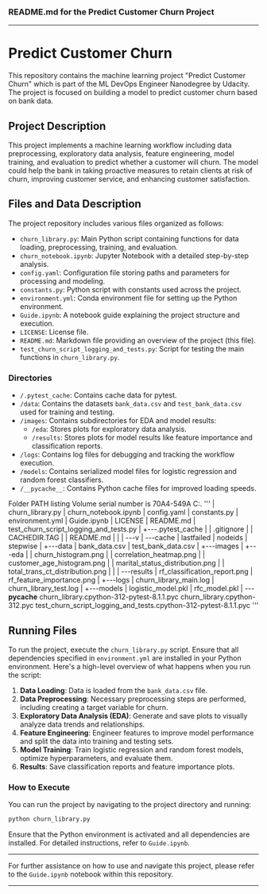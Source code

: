 
### README.md for the Predict Customer Churn Project

---

# Predict Customer Churn

This repository contains the machine learning project "Predict Customer Churn" which is part of the ML DevOps Engineer Nanodegree by Udacity. The project is focused on building a model to predict customer churn based on bank data.

## Project Description

This project implements a machine learning workflow including data preprocessing, exploratory data analysis, feature engineering, model training, and evaluation to predict whether a customer will churn. The model could help the bank in taking proactive measures to retain clients at risk of churn, improving customer service, and enhancing customer satisfaction.

## Files and Data Description

The project repository includes various files organized as follows:

- `churn_library.py`: Main Python script containing functions for data loading, preprocessing, training, and evaluation.
- `churn_notebook.ipynb`: Jupyter Notebook with a detailed step-by-step analysis.
- `config.yaml`: Configuration file storing paths and parameters for processing and modeling.
- `constants.py`: Python script with constants used across the project.
- `environment.yml`: Conda environment file for setting up the Python environment.
- `Guide.ipynb`: A notebook guide explaining the project structure and execution.
- `LICENSE`: License file.
- `README.md`: Markdown file providing an overview of the project (this file).
- `test_churn_script_logging_and_tests.py`: Script for testing the main functions in `churn_library.py`.

### Directories

- `/.pytest_cache`: Contains cache data for pytest.
- `/data`: Contains the datasets `bank_data.csv` and `test_bank_data.csv` used for training and testing.
- `/images`: Contains subdirectories for EDA and model results:
  - `/eda`: Stores plots for exploratory data analysis.
  - `/results`: Stores plots for model results like feature importance and classification reports.
- `/logs`: Contains log files for debugging and tracking the workflow execution.
- `/models`: Contains serialized model files for logistic regression and random forest classifiers.
- `/__pycache__`: Contains Python cache files for improved loading speeds.

Folder PATH listing
Volume serial number is 70A4-549A
C:.
'''
|   churn_library.py
|   churn_notebook.ipynb
|   config.yaml
|   constants.py
|   environment.yml
|   Guide.ipynb
|   LICENSE
|   README.md
|   test_churn_script_logging_and_tests.py
|
+---.pytest_cache
|   |   .gitignore
|   |   CACHEDIR.TAG
|   |   README.md
|   |
|   \---v
|       \---cache
|               lastfailed
|               nodeids
|               stepwise
|
+---data
|       bank_data.csv
|       test_bank_data.csv
|
+---images
|   +---eda
|   |       churn_histogram.png
|   |       correlation_heatmap.png
|   |       customer_age_histogram.png
|   |       marital_status_distribution.png
|   |       total_trans_ct_distribution.png
|   |
|   \---results
|           rf_classification_report.png
|           rf_feature_importance.png
|
+---logs
|       churn_library_main.log
|       churn_library_test.log
|
+---models
|       logistic_model.pkl
|       rfc_model.pkl
|
\---__pycache__
        churn_library.cpython-312-pytest-8.1.1.pyc
        churn_library.cpython-312.pyc
        test_churn_script_logging_and_tests.cpython-312-pytest-8.1.1.pyc
'''

## Running Files

To run the project, execute the `churn_library.py` script. Ensure that all dependencies specified in `environment.yml` are installed in your Python environment. Here's a high-level overview of what happens when you run the script:

1. **Data Loading**: Data is loaded from the `bank_data.csv` file.
2. **Data Preprocessing**: Necessary preprocessing steps are performed, including creating a target variable for churn.
3. **Exploratory Data Analysis (EDA)**: Generate and save plots to visually analyze data trends and relationships.
4. **Feature Engineering**: Engineer features to improve model performance and split the data into training and testing sets.
5. **Model Training**: Train logistic regression and random forest models, optimize hyperparameters, and evaluate them.
6. **Results**: Save classification reports and feature importance plots.

### How to Execute

You can run the project by navigating to the project directory and running:

```bash
python churn_library.py
```

Ensure that the Python environment is activated and all dependencies are installed. For detailed instructions, refer to `Guide.ipynb`.

---

For further assistance on how to use and navigate this project, please refer to the `Guide.ipynb` notebook within this repository.

---
